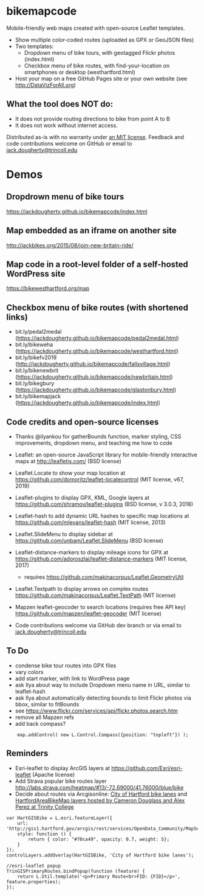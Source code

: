 bikemapcode
===========

Mobile-friendly web maps created with open-source Leaflet templates.
- Show multiple color-coded routes (uploaded as GPX or GeoJSON files)
- Two templates:
  - Dropdown menu of bike tours, with geotagged Flickr photos (index.html)
  - Checkbox menu of bike routes, with find-your-location on smartphones or desktop (westhartford.html)
- Host your map on a free GitHub Pages site or your own website (see http://DataVizForAll.org)

## What the tool does NOT do:
- It does not provide routing directions to bike from point A to B
- It does not work without internet access.

Distributed as-is with no warranty under [an MIT license](https://raw.githubusercontent.com/JackDougherty/bikemapcode/master/LICENSE). Feedback and code contributions welcome on GitHub or email to [jack.dougherty@trincoll.edu](mailto:jack.dougherty@trincoll.edu)

# Demos

## Dropdrown menu of bike tours
https://jackdougherty.github.io/bikemapcode/index.html

## Map embedded as an iframe on another site
http://jackbikes.org/2015/08/join-new-britain-ride/

## Map code in a root-level folder of a self-hosted WordPress site
https://bikewesthartford.org/map

## Checkbox menu of bike routes (with shortened links)
- bit.ly/pedal2medal (https://jackdougherty.github.io/bikemapcode/pedal2medal.html)
- bit.ly/bikeweha (https://jackdougherty.github.io/bikemapcode/westhartford.html)
- bit.ly/bikefv2019 (http://jackdougherty.github.io/bikemapcode/fallsvillage.html)
- bit.ly/bikenewbrit (https://jackdougherty.github.io/bikemapcode/newbritain.html)
- bit.ly/bikegbury (https://jackdougherty.github.io/bikemapcode/glastonbury.html)
- bit.ly/bikemapjack (https://jackdougherty.github.io/bikemapcode/index.html)

## Code credits and open-source licenses
- Thanks @ilyankou for gatherBounds function, marker styling, CSS improvements, dropdown menu, and teaching me how to code
- Leaflet: an open-source JavaScript library for mobile-friendly interactive maps at http://leafletjs.com/ (BSD license)
- Leaflet.Locate to show your map location at https://github.com/domoritz/leaflet-locatecontrol (MIT license, v67, 2019)
- Leaflet-plugins to display GPX, KML, Google layers at https://github.com/shramov/leaflet-plugins (BSD license, v 3.0.3, 2018)
- Leaflet-hash to add dynamic URL hashes to specific map locations at https://github.com/mlevans/leaflet-hash (MIT license, 2013)
- Leaflet.SlideMenu to display sidebar at https://github.com/unbam/Leaflet.SlideMenu (BSD license)
- Leaflet-distance-markers to display mileage icons for GPX at https://github.com/adoroszlai/leaflet-distance-markers (MIT license, 2017)
  - requires https://github.com/makinacorpus/Leaflet.GeometryUtil
- Leaflet.Textpath to display arrows on complex routes https://github.com/makinacorpus/Leaflet.TextPath (MIT license)
- Mapzen leaflet-geocoder to search locations (requires free API key) https://github.com/mapzen/leaflet-geocoder (MIT license)

- Code contributions welcome via GitHub dev branch or via email to [jack.dougherty@trincoll.edu](mailto:jack.dougherty@trincoll.edu)


## To Do
- condense bike tour routes into GPX files
- vary colors
- add start marker, with link to WordPress page
- ask Ilya about way to include Dropdown menu name in URL, similar to leaflet-hash
- ask Ilya about automatically detecting bounds to limit Flickr photos via bbox, similar to fitBounds
- see https://www.flickr.com/services/api/flickr.photos.search.htm
- remove all Mapzen refs
- add back compass?
```
	map.addControl( new L.Control.Compass({position: "topleft"}) );
```

## Reminders
- Esri-leaflet to display ArcGIS layers at https://github.com/Esri/esri-leaflet (Apache license)
- Add Strava popular bike routes layer http://labs.strava.com/heatmap/#13/-72.69000/41.76000/blue/bike
- Decide about routes via Arcgisonline: [City of Hartford bike lanes](http://gis1.hartford.gov/arcgis/rest/services/OpenData_Community/MapServer/9) and [HartfordAreaBikeMap layers hosted by Cameron Douglass and Alex Perez at Trinity College](http://services1.arcgis.com/5rblLCKLgS4Td60j/arcgis/rest/services/)

```
var HartGISBike = L.esri.featureLayer({
	url: 'http://gis1.hartford.gov/arcgis/rest/services/OpenData_Community/MapServer/9',
	style: function () {
		return { color: "#70ca49", opacity: 0.7, weight: 5};
	}
});
controlLayers.addOverlay(HartGISBike, 'City of Hartford bike lanes');

//esri-leaflet popup
TrinGISPrimaryRoutes.bindPopup(function (feature) {
   	return L.Util.template('<p>Primary Route<br>FID: {FID}</p>', feature.properties);
});
```
